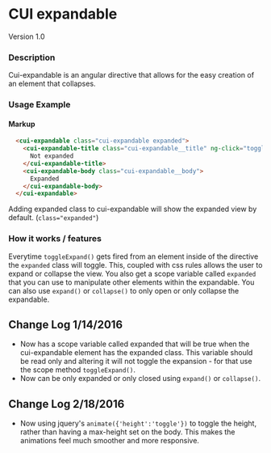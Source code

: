 # CUI expandable
Version 1.0


### Description
Cui-expandable is an angular directive that allows for the easy creation of an element that collapses.

### Usage Example
#### Markup
```html
  <cui-expandable class="cui-expandable expanded">
    <cui-expandable-title class="cui-expandable__title" ng-click="toggleExpand()">
      Not expanded
    </cui-expandable-title>
    <cui-expandable-body class="cui-expandable__body">
      Expanded
    </cui-expandable-body>
  </cui-expandable>
```

Adding expanded class to cui-expandable will show the expanded view by default. (`class="expanded"`)

### How it works / features
Everytime `toggleExpand()` gets fired from an element inside of the directive the `expanded` class will toggle. This, coupled with css rules allows the user to expand or collapse the view. You also get a scope variable called `expanded` that you can use to manipulate other elements within the expandable.
You can also use `expand()` or `collapse()` to only open or only collapse the expandable.

## Change Log 1/14/2016

* Now has a scope variable called expanded that will be true when the cui-expandable element has the expanded class. This variable should be read only and altering it will not toggle the expansion - for that use the scope method `toggleExpand()`.
* Now can be only expanded or only closed using `expand()` or `collapse()`.

## Change Log 2/18/2016

* Now using jquery's `animate({'height':'toggle'})` to toggle the height, rather than having a max-height set on the body. This makes the animations feel much smoother and more responsive.
